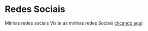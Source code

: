# Redes Sociais
 Minhas redes sociais
Visite as minhas redes Sociais <a href="https://clebertonkobay.github.io/Redes-Sociais/" target="_Blank">clicando aqui</a>
